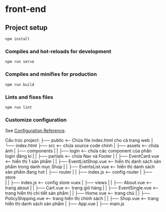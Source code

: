 # front-end

## Project setup
```
npm install
```

### Compiles and hot-reloads for development
```
npm run serve
```

### Compiles and minifies for production
```
npm run build
```

### Lints and fixes files
```
npm run lint
```

### Customize configuration
See [Configuration Reference](https://cli.vuejs.org/config/).

Cấu trúc project:
├── public  <-- Chứa file index.html cho cả trang web
│   └── index.html
├── src <-- chứa source code chính
|     ├── assets <-- chứa ảnh
|     ├── components
|     |       ├── login <-- chứa các component của phần login đăng kí
|     |       ├── partials <-- chứa Nav và Footer
|     |       ├── EventCard.vue <-- hiển thị 1 sản phẩm 
|     |       ├── EventListShop.vue <-- hiển thị danh sách sản phẩm trong danh mục Shop
|     |       ├── EventsList.vue <-- hiển thị danh sách sản phẩm đang hot
|     ├── router
|     |      ├──  index.js <-- config router
|     ├── store   
|     |      ├── index.js <-- config store vuex
|     ├── views
|     |      ├── About.vue <-- trang about
|     |      ├── Cart.vue  <-- trang giỏ hàng 
|     |      ├── EventSingle.vue <-- trang hiển thị chi tiết sản phẩm
|     |      ├── Home.vue   <-- trang chủ
|     |      ├── PolicyShipping.vue <-- trang hiển thị chính sách
|     |      ├── Shop.vue   <-- trang hiển thị danh sách sản phẩm 
|     ├── App.vue
|     ├── main.js
